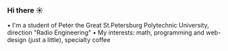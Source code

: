 ###                                  Hi there ☀️

• I'm a student of Peter the Great St.Petersburg Polytechnic University, direction "Radio Engineering"
• My interests: math, programming and web-design (just a little), specialty coffee
